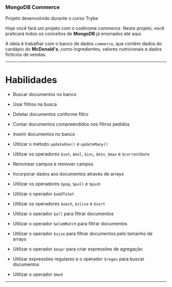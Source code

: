 ### MongoDB Commerce

Projeto desenvolvido durante o curso Trybe

Hoje você fará um projeto com o codinome _commerce_. Neste projeto, você praticará todos os conceitos de **MongoDB** já ensinados até aqui.

A ideia é trabalhar com o banco de dados `commerce`, que contém dados do cardápio do **McDonald's**, como ingredientes, valores nutricionais e dados fictícios de vendas. 

---



# Habilidades

  * Buscar documentos no banco
  
  * Usar filtros na busca
  
  * Deletar documentos conforme filtro
  
  * Contar documentos compreendidos nos filtros pedidos
  
  * Inserir documentos no banco

  * Utilizar o método `updateOne()` e `updateMany()`

  * Utilizar os operadores `$set`, `$mul`, `$inc`, `$min`, `$max` e `$currentDate`

  * Renomear campos e remover campos

  * Incorporar dados aos documentos através de arrays

  * Utilizar os operadores `$pop`, `$pull` e `$push`
  
  * Utilizar o operador `$addToSet`

  * Utilizar os operadores `$each`, `$slice` e `$sort`

  * Utilizar o operador `$all` para filtrar documentos

  * Utilizar o operador `$elemMatch` para filtrar documentos

  * Utilizar o operador `$size` para filtrar documentos pelo tamanho de arrays

  * Utilizar o operador `$expr` para criar expressões de agregação

  * Utilizar expressões regulares e o operador `$regex` para buscar documentos

  * Utilizar o operador `$mod`

---

